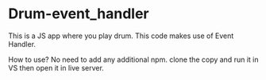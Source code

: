 # Drum-event_handler
This is a JS app where you play drum.
This code makes use of Event Handler.

How to use?
No need to add any additional npm.
clone the copy and run it in VS then open it in live server.
